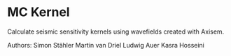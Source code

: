 MC Kernel
======

Calculate seismic sensitivity kernels using wavefields created with Axisem.

Authors:
Simon Stähler
Martin van Driel
Ludwig Auer
Kasra Hosseini
